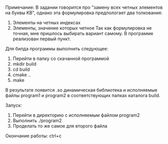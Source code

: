 Примечание: 
В задании говорится про "замену всех четных элементов на буквы KB", однако эта формулировка предпологает два толкования:
1) Элементы на четных индексах
2) Элементы, значение которых четное
Так как формулировка не точная, мне пришлось выбирать вариант самому. В программе реализован первый пункт.

Для билда программы выполнить следующее:
1) Перейти в папку со скачанной программой
2) mkdir build
3) cd build
4) cmake ..
5) make

В результате появится .so динамическая библиотека и исполняемые файлы program1 и program2 в соответствующих папках каталога build.

Запуск:
1) Перейти в директорию с исполняемым файлом program2
2) Выполнить ./program2
4) Проделать то же самое для второго файла

Окончание работы:
ctrl+c

